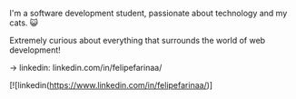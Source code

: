 
I'm a software development student, passionate about technology and my cats. :smiley_cat:

Extremely curious about everything that surrounds the world of web development!


→ linkedin: linkedin.com/in/felipefarinaa/

[![linkedin(https://www.linkedin.com/in/felipefarinaa/)]

